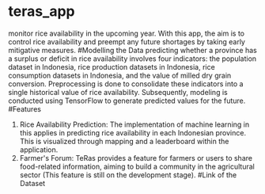 # teras_app
monitor rice availability in the upcoming year. With this app, the aim is to control rice availability and preempt any future shortages by taking early mitigative measures.
#Modelling the Data
predicting whether a province has a surplus or deficit in rice availability involves four indicators: the population dataset in Indonesia, rice production datasets in Indonesia, rice consumption datasets in Indonesia, and the value of milled dry grain conversion. Preprocessing is done to consolidate these indicators into a single historical value of rice availability. Subsequently, modeling is conducted using TensorFlow to generate predicted values for the future.
#Features
1.  Rice Availability Prediction: The implementation of machine learning in this applies in predicting rice availability in each Indonesian province. This is visualized through mapping and a leaderboard within the application.
2.  Farmer's Forum: TeRas provides a feature for farmers or users to share food-related information, aiming to build a community in the agricultural sector (This feature is still on the development stage).
#Link of the Dataset

